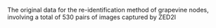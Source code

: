 The original data for the re-identification method of grapevine nodes, involving a total of 530 pairs of images captured by ZED2I
